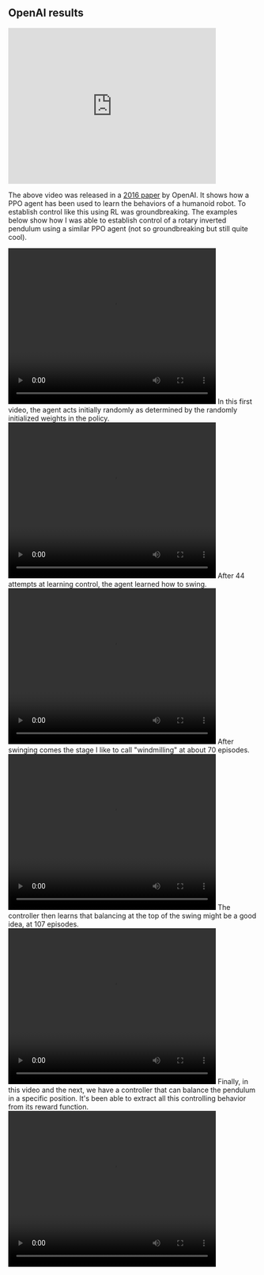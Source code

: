 ## OpenAI results
<iframe width="420" height="315" src="https://cdn.openai.com/openai-baselines-ppo/knocked-over-stand-up.mp4" frameborder="0" allowfullscreen></iframe>

The above video was released in a [2016 paper](https://arxiv.org/abs/1707.06347) by OpenAI. It shows how a PPO agent has been used to learn the behaviors of a humanoid robot. To establish control like this using RL was groundbreaking. The examples below show how I was able to establish control of a rotary inverted pendulum using a similar PPO agent (not so groundbreaking but still quite cool).

<video width="420" height="315" controls>
  <source src="{{ '/assets/videos/episode_010.mp4' | relative_url }}" type="video/mp4">
  Your browser does not support the video tag.
</video>
In this first video, the agent acts initially randomly as determined by the randomly initialized weights in the policy.

<video width="420" height="315" controls>
  <source src="{{ '/assets/videos/episode_044-swing.mp4' | relative_url }}" type="video/mp4">
  Your browser does not support the video tag.
</video>
After 44 attempts at learning control, the agent learned how to swing.

<video width="420" height="315" controls>
  <source src="{{ '/assets/videos/episode_071-windmill.mp4' | relative_url }}" type="video/mp4">
  Your browser does not support the video tag.
</video>
After swinging comes the stage I like to call "windmilling" at about 70 episodes.

<video width="420" height="315" controls>
  <source src="{{ '/assets/videos/episode_107-balence-attempt.mp4' | relative_url }}" type="video/mp4">
  Your browser does not support the video tag.
</video>
The controller then learns that balancing at the top of the swing might be a good idea, at 107 episodes.

<video width="420" height="315" controls>
  <source src="{{ '/assets/videos/episode_172-balence.mp4' | relative_url }}" type="video/mp4">
  Your browser does not support the video tag.
</video>
Finally, in this video and the next, we have a controller that can balance the pendulum in a specific position. It's been able to extract all this controlling behavior from its reward function.

<video width="420" height="315" controls>
  <source src="{{ '/assets/videos/episode_170-fin.mp4' | relative_url }}" type="video/mp4">
  Your browser does not support the video tag.
</video>

